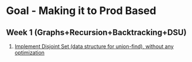 # Goal - Making it to Prod Based
## Week 1 (Graphs+Recursion+Backtracking+DSU)
1. [Implement Disjoint Set (data structure for union-find), without any optimization](https://practice.geeksforgeeks.org/problems/disjoint-set-union-find/1)
